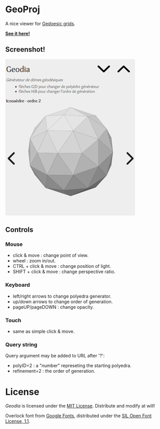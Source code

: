 GeoProj
=======

A nice viewer for [Gedoesic grids][GeodesicGridsWikipedia].

**[See it here!](https://lenaindelaforetmagique.github.io/Geodia/)**

## Screenshot!

![Screenshot](screenshot.png)

## Controls

### Mouse
- click & move : change point of view.
- wheel : zoom in/out.
- CTRL + click & move : change position of light.
- SHIFT + click & move : change perspective ratio.

### Keyboard
- left/right arrows to change polyedra generator.
- up/down arrows to change order of generation.
- pageUP/pageDOWN : change opacity.

### Touch
- same as simple click & move.

### Query string
Query argument may be added to URL after '?':
- polyID=2 : a "number" represeting the starting polyedra.
- refinement=2 : the order of generation.

License
=======

_Geodia_ is licensed under the [MIT License](LICENSE). Distribute and modify at will!

Overlock font from [Google Fonts](https://fonts.google.com/specimen/Overlock), distributed under the [SIL Open Font License, 1.1](http://scripts.sil.org/cms/scripts/page.php?site_id=nrsi&id=OFL).


[GeodesicGridsWikipedia]:https://en.wikipedia.org/wiki/Geodesic_grid
